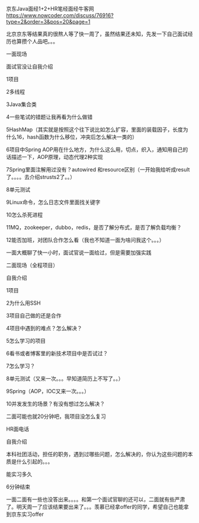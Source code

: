 京东Java面经1+2+HR笔经面经牛客网
https://www.nowcoder.com/discuss/76916?type=2&order=3&pos=20&page=1

 

北京京东等结果真的很熬人等了快一周了，虽然结果还未知，先发一下自己面试经历也算攒个人品吧。。。 

  一面现场 

  面试官没让自我介绍 

  1项目 

  2多线程 

  3Java集合类 

  4一些笔试的错题让我再看为什么做错 

  5HashMap（其实就是按照这个往下说比如怎么扩容，里面的装载因子，长度为什么16，hash函数为什么移位，冲突后怎么解决一类的） 

  6项目中Spring AOP用在什么地方，为什么这么用，切点，织入，通知用自己的话描述一下，AOP原理，动态代理2种实现 

  7Spring里面注解用过没有？autowired 和resource区别（一开始我给听成result了。。。。去介绍strusts2了。。） 

  8单元测试 

  9Linux命令，怎么日志文件里面找关键字 

  10怎么杀死进程 

  11MQ，zookeeper，dubbo，redis，是否了解分布式，是否了解负载均衡？  

  12能否加班，对团队合作怎么看（我也不知道一面为啥问我这个。。。） 

  一面大概聊了快一小时，面试官说一面给过，但是需要加强实践 

  二面现场（全程项目） 

  自我介绍 

  1项目 

  2为什么用SSH 

  3项目自己做的还是合作 

  4项目中遇到的难点？怎么解决？ 

  5怎么学习的项目 

  6看书或者博客里的新技术项目中是否试过？ 

  7怎么学习？ 

  8单元测试（又来一次。。。早知道简历上不写了。。） 

  9Spring（AOP，IOC又来一次。。。） 

  10并发发生的场景？有没有想过怎么解决？ 

  二面可能也就20分钟吧，我项目没怎么复习 

  HR面电话 

  自我介绍 

  本科社团活动，担任的职务，遇到过哪些问题，怎么解决的，你认为这些问题的本质是什么引起的。。。 

  能实习多久 

  6分钟结束 

  一面二面有一些也没答出来。。。。和第一个面试官聊的还可以，二面就有些严肃了。明天周一了应该结果要出来了。。。羡慕已经拿offer的同学，希望自己也能拿到京东实习offer